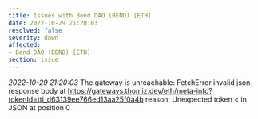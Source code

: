 ```yaml
---
title: Issues with Bend DAO (BEND) [ETH]
date: 2022-10-29 21:20:03
resolved: false
severity: down
affected:
- Bend DAO (BEND) [ETH]
section: issue
---
```


*2022-10-29 21:20:03* The gateway is unreachable: FetchError invalid json response body at https://gateways.thomiz.dev/eth/meta-info?tokenId=tti_d63139ee766ed13aa25f0a4b reason: Unexpected token < in JSON at position 0